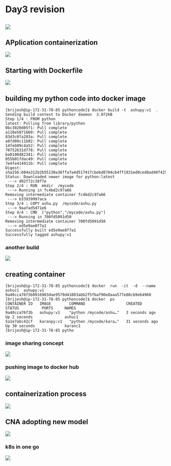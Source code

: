 # Day3 revision 

## 

<img src="summary.png">

## APplication containerization 

<img src="appc.png">

## Starting with Dockerfile 

<img src="dfile1.png">

## building my python code into docker image

```
[brijesh@ip-172-31-78-85 pythoncode]$ docker build -t  ashupy:v1  . 
Sending build context to Docker daemon  3.072kB
Step 1/4 : FROM python
latest: Pulling from library/python
0bc3020d05f1: Pull complete 
a110e5871660: Pull complete 
83d3c0fa203a: Pull complete 
a8fd09c11b02: Pull complete 
14feb89c4a52: Pull complete 
70752631d778: Pull complete 
be0100d82341: Pull complete 
055b01fdac49: Pull complete 
7e4fe414911b: Pull complete 
Digest: sha256:604a312b2b55130a38ffa7a4d517417cbebd8704cb4ff1831ed0ced8ad40f425
Status: Downloaded newer image for python:latest
 ---> d92f72c38f7e
Step 2/4 : RUN  mkdir  /mycode
 ---> Running in fc4bd2c97a66
Removing intermediate container fc4bd2c97a66
 ---> b33939997aca
Step 3/4 : COPY ashu.py  /mycode/ashu.py
 ---> 9aafad5d71e6
Step 4/4 : CMD  ["python","/mycode/ashu.py"]
 ---> Running in 700fd5091d50
Removing intermediate container 700fd5091d50
 ---> ed5e9ae8f7a1
Successfully built ed5e9ae8f7a1
Successfully tagged ashupy:v1

```
### another build

<img src="build2.png">


## creating container 

```
[brijesh@ip-172-31-78-85 pythoncode]$ docker  run  -it  -d  --name  ashuc1  ashupy:v1 
9a40cca76f3b0916983dae9579d41083abb2f5fbaf90e8aaa577e80cb9e64960
[brijesh@ip-172-31-78-85 pythoncode]$ docker  ps
CONTAINER ID   IMAGE        COMMAND                  CREATED          STATUS          PORTS     NAMES
9a40cca76f3b   ashupy:v1    "python /mycode/ashu…"   3 seconds ago    Up 2 seconds              ashuc1
5a1e7abc42cf   karanpy:v1   "python /mycode/kara…"   31 seconds ago   Up 30 seconds             karanc1
[brijesh@ip-172-31-78-85 pytho

```

###  image sharing concept 

<img src="imgshare.png">

### pushing image to docker hub 

<img src="dh.png">

## containerization process

<img src="cont.png">

##  CNA adopting new model

<img src="cnaadopt.png">

### k8s in one go 

<img src="carch.png">

